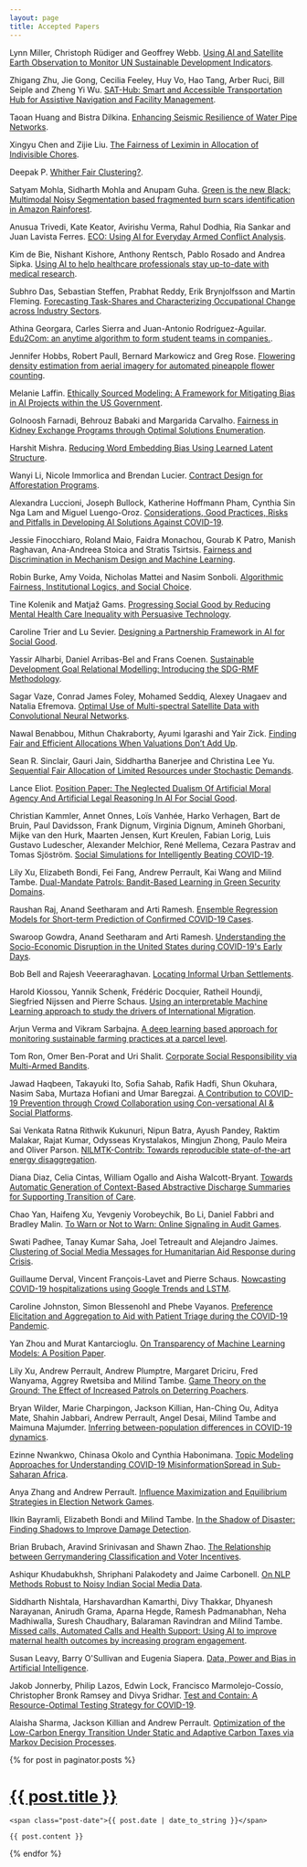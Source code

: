 ```yaml
---
layout: page
title: Accepted Papers
---
```


Lynn Miller, Christoph Rüdiger and Geoffrey Webb. [Using AI and Satellite Earth Observation to Monitor UN Sustainable Development Indicators](papers/AI4SG_paper_2.pdf).

Zhigang Zhu, Jie Gong, Cecilia Feeley, Huy Vo, Hao Tang, Arber Ruci, Bill Seiple and Zheng Yi Wu. [SAT-Hub: Smart and Accessible Transportation Hub for Assistive Navigation and Facility Management](papers/AI4SG_paper_4.pdf).

Taoan Huang and Bistra Dilkina. [Enhancing Seismic Resilience of Water Pipe Networks](papers/AI4SG_paper_6.pdf).

Xingyu Chen and Zijie Liu. [The Fairness of Leximin in Allocation of Indivisible Chores](papers/AI4SG_paper_8.pdf).

Deepak P. [Whither Fair Clustering?](papers/AI4SG_paper_10.pdf).

Satyam Mohla, Sidharth Mohla and Anupam Guha. [Green is the new Black: Multimodal Noisy Segmentation based fragmented burn scars identification in Amazon Rainforest](papers/AI4SG_paper_11.pdf).

Anusua Trivedi, Kate Keator, Avirishu Verma, Rahul Dodhia, Ria Sankar and Juan Lavista Ferres. [ECO: Using AI for Everyday Armed Conflict Analysis](papers/AI4SG_paper_13.pdf).

Kim de Bie, Nishant Kishore, Anthony Rentsch, Pablo Rosado and Andrea Sipka. [Using AI to help healthcare professionals stay up-to-date with medical research](papers/AI4SG_paper_15.pdf).

Subhro Das, Sebastian Steffen, Prabhat Reddy, Erik Brynjolfsson and Martin Fleming. [Forecasting Task-Shares and Characterizing Occupational Change across Industry Sectors](papers/AI4SG_paper_16.pdf).

Athina Georgara, Carles Sierra and Juan-Antonio Rodríguez-Aguilar. [Edu2Com: an anytime algorithm to form student teams in companies.](papers/AI4SG_paper_18.pdf).

Jennifer Hobbs, Robert Paull, Bernard Markowicz and Greg Rose. [Flowering density estimation from aerial imagery for automated pineapple flower counting](papers/AI4SG_paper_20.pdf).

Melanie Laffin. [Ethically Sourced Modeling: A Framework for Mitigating Bias in AI Projects within the US Government](papers/AI4SG_paper_21.pdf).

Golnoosh Farnadi, Behrouz Babaki and Margarida Carvalho. [Fairness in Kidney Exchange Programs through Optimal Solutions Enumeration](papers/AI4SG_paper_22.pdf).

Harshit Mishra. [Reducing Word Embedding Bias Using Learned Latent Structure](papers/AI4SG_paper_23.pdf).

Wanyi Li, Nicole Immorlica and Brendan Lucier. [Contract Design for Afforestation Programs](papers/AI4SG_paper_24.pdf).

Alexandra Luccioni, Joseph Bullock, Katherine Hoffmann Pham, Cynthia Sin Nga Lam and Miguel Luengo-Oroz. [Considerations, Good Practices, Risks and Pitfalls in Developing AI Solutions Against COVID-19](papers/AI4SG_paper_27.pdf).

Jessie Finocchiaro, Roland Maio, Faidra Monachou, Gourab K Patro, Manish Raghavan, Ana-Andreea Stoica and Stratis Tsirtsis. [Fairness and Discrimination in Mechanism Design and Machine Learning](papers/AI4SG_paper_28.pdf).

Robin Burke, Amy Voida, Nicholas Mattei and Nasim Sonboli. [Algorithmic Fairness, Institutional Logics, and Social Choice](papers/AI4SG_paper_29.pdf).

Tine Kolenik and Matjaž Gams. [Progressing Social Good by Reducing Mental Health Care Inequality with Persuasive Technology](papers/AI4SG_paper_30.pdf).

Caroline Trier and Lu Sevier. [Designing a Partnership Framework in AI for Social Good](papers/AI4SG_paper_33.pdf).

Yassir Alharbi, Daniel Arribas-Bel and Frans Coenen. [Sustainable Development Goal Relational Modelling: Introducing the SDG-RMF Methodology](papers/AI4SG_paper_34.pdf).

Sagar Vaze, Conrad James Foley, Mohamed Seddiq, Alexey Unagaev and Natalia Efremova. [Optimal Use of Multi-spectral Satellite Data with Convolutional Neural Networks](papers/AI4SG_paper_35.pdf).

Nawal Benabbou, Mithun Chakraborty, Ayumi Igarashi and Yair Zick. [Finding Fair and Efficient Allocations When Valuations Don’t Add Up](papers/AI4SG_paper_36.pdf).

Sean R. Sinclair, Gauri Jain, Siddhartha Banerjee and Christina Lee Yu. [Sequential Fair Allocation of Limited Resources under Stochastic Demands](papers/AI4SG_paper_37.pdf).

Lance Eliot. [Position Paper: The Neglected Dualism Of Artificial Moral Agency And Artificial Legal Reasoning In AI For Social Good](papers/AI4SG_paper_38.pdf).

Christian Kammler, Annet Onnes, Loïs Vanhée, Harko Verhagen, Bart de Bruin, Paul Davidsson, Frank Dignum, Virginia Dignum, Amineh Ghorbani, Mijke van den Hurk, Maarten Jensen, Kurt Kreulen, Fabian Lorig, Luis Gustavo Ludescher, Alexander Melchior, René Mellema, Cezara Pastrav and Tomas Sjöström. [Social Simulations for Intelligently Beating COVID-19](papers/AI4SG_paper_39.pdf).

Lily Xu, Elizabeth Bondi, Fei Fang, Andrew Perrault, Kai Wang and Milind Tambe. [Dual-Mandate Patrols: Bandit-Based Learning in Green Security Domains](papers/AI4SG_paper_40.pdf).

Raushan Raj, Anand Seetharam and Arti Ramesh. [Ensemble Regression Models for Short-term Prediction of Confirmed COVID-19 Cases](papers/AI4SG_paper_43.pdf).

Swaroop Gowdra, Anand Seetharam and Arti Ramesh. [Understanding the Socio-Economic Disruption in the United States during COVID-19's Early Days](papers/AI4SG_paper_44.pdf).

Bob Bell and Rajesh Veeeraraghavan. [Locating Informal Urban Settlements](papers/AI4SG_paper_45.pdf).

Harold Kiossou, Yannik Schenk, Frédéric Docquier, Ratheil Houndji, Siegfried Nijssen and Pierre Schaus. [Using an interpretable Machine Learning approach to study the drivers of International Migration](papers/AI4SG_paper_46.pdf).

Arjun Verma and Vikram Sarbajna. [A deep learning based approach for monitoring sustainable farming practices at a parcel level](papers/AI4SG_paper_47.pdf).

Tom Ron, Omer Ben-Porat and Uri Shalit. [Corporate Social Responsibility via Multi-Armed Bandits](papers/AI4SG_paper_48.pdf).

Jawad Haqbeen, Takayuki Ito, Sofia Sahab, Rafik Hadfi, Shun Okuhara, Nasim Saba, Murtaza Hofiani and Umar Baregzai. [A Contribution to COVID-19 Prevention through Crowd Collaboration using Con-versational AI & Social Platforms](papers/AI4SG_paper_49.pdf).

Sai Venkata Ratna Rithwik Kukunuri, Nipun Batra, Ayush Pandey, Raktim Malakar, Rajat Kumar, Odysseas Krystalakos, Mingjun Zhong, Paulo Meira and Oliver Parson. [NILMTK-Contrib: Towards reproducible state-of-the-art energy disaggregation](papers/AI4SG_paper_50.pdf).

Diana Diaz, Celia Cintas, William Ogallo and Aisha Walcott-Bryant. [Towards Automatic Generation of Context-Based Abstractive Discharge Summaries for Supporting Transition of Care](papers/AI4SG_paper_51.pdf).

Chao Yan, Haifeng Xu, Yevgeniy Vorobeychik, Bo Li, Daniel Fabbri and Bradley Malin. [To Warn or Not to Warn: Online Signaling in Audit Games](papers/AI4SG_paper_54.pdf).

Swati Padhee, Tanay Kumar Saha, Joel Tetreault and Alejandro Jaimes. [Clustering of Social Media Messages for Humanitarian Aid Response during Crisis](papers/AI4SG_paper_55.pdf).

Guillaume Derval, Vincent François-Lavet and Pierre Schaus. [Nowcasting COVID-19 hospitalizations using Google Trends and LSTM](papers/AI4SG_paper_57.pdf).

Caroline Johnston, Simon Blessenohl and Phebe Vayanos. [Preference Elicitation and Aggregation to Aid with Patient Triage during the COVID-19 Pandemic](papers/AI4SG_paper_60.pdf).

Yan Zhou and Murat Kantarcioglu. [On Transparency of Machine Learning Models: A Position Paper](papers/AI4SG_paper_62.pdf).

Lily Xu, Andrew Perrault, Andrew Plumptre, Margaret Driciru, Fred Wanyama, Aggrey Rwetsiba and Milind Tambe. [Game Theory on the Ground: The Effect of Increased Patrols on Deterring Poachers](papers/AI4SG_paper_65.pdf).

Bryan Wilder, Marie Charpingon, Jackson Killian, Han-Ching Ou, Aditya Mate, Shahin Jabbari, Andrew Perrault, Angel Desai, Milind Tambe and Maimuna Majumder. [Inferring between-population differences in COVID-19 dynamics](papers/AI4SG_paper_69.pdf).

Ezinne Nwankwo, Chinasa Okolo and Cynthia Habonimana. [Topic Modeling Approaches for Understanding COVID-19 MisinformationSpread in Sub-Saharan Africa](papers/AI4SG_paper_70.pdf).

Anya Zhang and Andrew Perrault. [Influence Maximization and Equilibrium Strategies in Election Network Games](papers/AI4SG_paper_75.pdf).

Ilkin Bayramli, Elizabeth Bondi and Milind Tambe. [In the Shadow of Disaster: Finding Shadows to Improve Damage Detection](papers/AI4SG_paper_76.pdf).

Brian Brubach, Aravind Srinivasan and Shawn Zhao. [The Relationship between Gerrymandering Classification and Voter Incentives](papers/AI4SG_paper_78.pdf).

Ashiqur Khudabukhsh, Shriphani Palakodety and Jaime Carbonell. [On NLP Methods Robust to Noisy Indian Social Media Data](papers/AI4SG_paper_79.pdf).

Siddharth Nishtala, Harshavardhan Kamarthi, Divy Thakkar, Dhyanesh Narayanan, Anirudh Grama, Aparna Hegde, Ramesh Padmanabhan, Neha Madhiwalla, Suresh Chaudhary, Balaraman Ravindran and Milind Tambe. [Missed calls, Automated Calls and Health Support: Using AI to improve maternal health outcomes by increasing program engagement](papers/AI4SG_paper_80.pdf).

Susan Leavy, Barry O'Sullivan and Eugenia Siapera. [Data, Power and Bias in Artificial Intelligence](papers/AI4SG_paper_81.pdf).

Jakob Jonnerby, Philip Lazos, Edwin Lock, Francisco Marmolejo-Cossío, Christopher Bronk Ramsey and Divya Sridhar. [Test and Contain: A Resource-Optimal Testing Strategy for COVID-19](papers/AI4SG_paper_83.pdf).

Alaisha Sharma, Jackson Killian and Andrew Perrault. [Optimization of the Low-Carbon Energy Transition Under Static and Adaptive Carbon Taxes via Markov Decision Processes](papers/AI4SG_paper_85.pdf).


<div class="posts">
  {% for post in paginator.posts %}
  <div class="post">
    <h1 class="post-title">
      <a href="{{ post.url }}">
        {{ post.title }}
      </a>
    </h1>

    <span class="post-date">{{ post.date | date_to_string }}</span>

    {{ post.content }}
  </div>
  {% endfor %}
</div>
